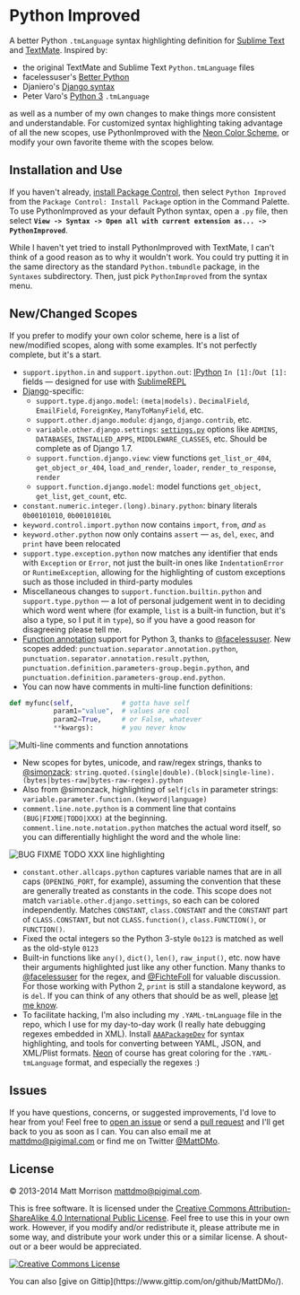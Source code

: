 # Python Improved

A better Python `.tmLanguage` syntax highlighting definition for [Sublime Text](http://www.sublimetext.com) and [TextMate](http://www.macromates.com). Inspired by:

- the original TextMate and Sublime Text `Python.tmLanguage` files
- facelessuser's [Better Python](https://github.com/facelessuser/sublime-languages)
- Djaniero's [Django syntax](https://github.com/squ1b3r/Djaneiro)
- Peter Varo's [Python 3](https://github.com/petervaro/python) `.tmLanguage`

as well as a number of my own changes to make things more consistent and understandable. For customized syntax highlighting taking advantage of all the new scopes, use PythonImproved with the [Neon Color Scheme](https://sublime.wbond.net/packages/Neon%20Color%20Scheme), or modify your own favorite theme with the scopes below.

## Installation and Use

If you haven't already, [install Package Control](https://sublime.wbond.net/installation), then select `Python Improved` from the `Package Control: Install Package` option in the Command Palette. To use PythonImproved as your default Python syntax, open a `.py` file, then select **`View -> Syntax -> Open all with current extension as... -> PythonImproved`**.

While I haven't yet tried to install PythonImproved with TextMate, I can't think of a good reason as to why it wouldn't work. You could try putting it in the same directory as the standard `Python.tmbundle` package, in the `Syntaxes` subdirectory. Then, just pick `PythonImproved` from the syntax menu.

## New/Changed Scopes

If you prefer to modify your own color scheme, here is a list of new/modified scopes, along with some examples. It's not perfectly complete, but it's a start.

- `support.ipython.in` and `support.ipython.out`: [IPython](http://ipython.org) `In [1]:`/`Out [1]:` fields &mdash; designed for use with [SublimeREPL](https://sublime.wbond.net/packages/SublimeREPL)
- [Django](http://www.djangoproject.com)-specific:
    - `support.type.django.model`: `(meta|models).` `DecimalField`, `EmailField`, `ForeignKey`, `ManyToManyField`, etc.
    - `support.other.django.module`: `django`, `django.contrib`, etc.
    - `variable.other.django.settings`: [`settings.py`](https://docs.djangoproject.com/en/1.6/ref/settings/) options like `ADMINS`, `DATABASES`, `INSTALLED_APPS`, `MIDDLEWARE_CLASSES`, etc. Should be complete as of Django 1.7.
    - `support.function.django.view`: view functions `get_list_or_404`, `get_object_or_404`, `load_and_render`, `loader`, `render_to_response`, `render`
    - `support.function.django.model`: model functions `get_object`, `get_list`, `get_count`, etc.
- `constant.numeric.integer.(long).binary.python`: binary literals `0b00101010`, `0b00101010L`
- `keyword.control.import.python` now contains `import`, `from`, _and_ `as`
- `keyword.other.python` now only contains `assert` &mdash; `as`, `del`, `exec`, and `print` have been relocated
- `support.type.exception.python` now matches any identifier that ends with `Exception` or `Error`, not just the built-in ones like `IndentationError` or `RuntimeException`, allowing for the highlighting of custom exceptions such as those included in third-party modules
- Miscellaneous changes to `support.function.builtin.python` and `support.type.python` &mdash; a lot of personal judgement went in to deciding which word went where (for example, `list` is a built-in function, but it's also a type, so I put it in `type`), so if you have a good reason for disagreeing please tell me.
- [Function annotation](http://www.python.org/dev/peps/pep-3107/) support for Python 3, thanks to [@facelessuser](https://github.com/facelessuser).  New scopes added: `punctuation.separator.annotation.python`, `punctuation.separator.annotation.result.python`, `punctuation.definition.parameters-group.begin.python`, and `punctuation.definition.parameters-group.end.python`.
- You can now have comments in multi-line function definitions:

```python
def myfunc(self,            # gotta have self
           param1="value",  # values are cool
           param2=True,     # or False, whatever
           **kwargs):       # you never know
```

![Multi-line comments and function annotations](http://pigimal.com/img/github/python_annotations.png)

- New scopes for bytes, unicode, and raw/regex strings, thanks to [@simonzack](https://github.com/simonzack): `string.quoted.(single|double).(block|single-line).(bytes|bytes-raw|bytes-raw-regex).python`
- Also from @simonzack, highlighting of `self|cls` in parameter strings: `variable.parameter.function.(keyword|language)`
- `comment.line.note.python` is a comment line that contains `(BUG|FIXME|TODO|XXX)` at the beginning. `comment.line.note.notation.python` matches the actual word itself, so you can differentially highlight the word and the whole line:
 
![BUG FIXME TODO XXX line highlighting](http://pigimal.com/img/comment.line.note.png)

- `constant.other.allcaps.python` captures variable names that are in all caps (`OPENING_PORT`, for example), assuming the convention that these are generally treated as constants in the code. This scope does not match `variable.other.django.settings`, so each can be colored independently. Matches `CONSTANT`, `class.CONSTANT` and the `CONSTANT` part of `CLASS.CONSTANT`, but not `CLASS.function()`, `class.FUNCTION()`, or `FUNCTION()`.
- Fixed the octal integers so the Python 3-style `0o123` is matched as well as the old-style `0123`
- Built-in functions like `any()`, `dict()`, `len()`, `raw_input()`, etc. now have their arguments highlighted just like any other function. Many thanks to [@facelessuser](https://github.com/facelessuser) for the regex, and [@FichteFoll](https://github.com/FichteFoll) for valuable discussion. For those working with Python 2, `print` is still a standalone keyword, as is `del`. If you can think of any others that should be as well, please [let me know](https://github.com/MattDMo/PythonImproved/issues/8).
- To facilitate hacking, I'm also including my `.YAML-tmLanguage` file in the repo, which I use for my day-to-day work (I really hate debugging regexes embedded in XML). Install [`AAAPackageDev`](https://sublime.wbond.net/packages/AAAPackageDev) for syntax highlighting, and tools for converting between YAML, JSON, and XML/Plist formats. [Neon](https://sublime.wbond.net/packages/Neon%20Color%20Scheme) of course has great coloring for the `.YAML-tmLanguage` format, and especially the regexes :)

## Issues

If you have questions, concerns, or suggested improvements, I'd love to hear from you! Feel free to [open an issue](https://github.com/MattDMo/PythonImproved/issues/new) or send a [pull request](https://github.com/MattDMo/PythonImproved/compare/) and I'll get back to you as soon as I can. You can also email me at <mattdmo@pigimal.com> or find me on Twitter [@MattDMo](https://twitter.com/MattDMo).


## License

&copy; 2013-2014 Matt Morrison <mattdmo@pigimal.com>.

This is free software. It is licensed under the [Creative Commons Attribution-ShareAlike 4.0 International Public License](http://creativecommons.org/licenses/by-sa/4.0/). Feel free to use this in your own work. However, if you modify and/or redistribute it, please attribute me in some way, and distribute your work under this or a similar license. A shout-out or a beer would be appreciated.

<a rel="license" href="http://creativecommons.org/licenses/by-sa/4.0/"><img alt="Creative Commons License" style="border-width:0;align:center" src="http://i.creativecommons.org/l/by-sa/4.0/88x31.png" /></a>

<p>
You can also [give on Gittip](https://www.gittip.com/on/github/MattDMo/).
